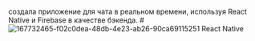  создала приложение для чата в реальном времени, используя React Native и Firebase в качестве бэкенда.  #![167732465-f02c0dea-48db-4e23-ab26-90ca69115251](https://user-images.githubusercontent.com/92331986/203949000-fceb6de4-d5b3-44eb-a4a1-3d2e60cfeece.png)
React Native
